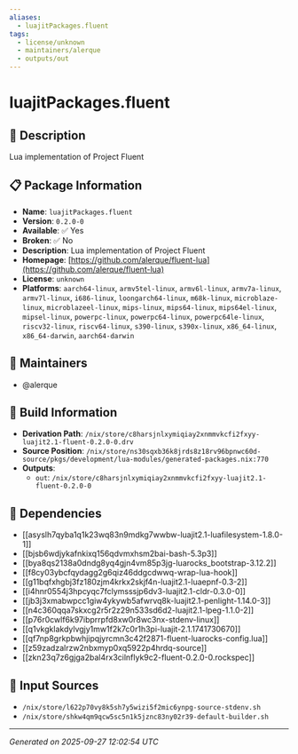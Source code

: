 ```yaml
---
aliases:
  - luajitPackages.fluent
tags:
  - license/unknown
  - maintainers/alerque
  - outputs/out
---
```


# luajitPackages.fluent

## 📝 Description

Lua implementation of Project Fluent

## 📋 Package Information

- **Name**: `luajitPackages.fluent`
- **Version**: `0.2.0-0`
- **Available**: ✅ Yes
- **Broken**: ✅ No
- **Description**: Lua implementation of Project Fluent
- **Homepage**: [https://github.com/alerque/fluent-lua](https://github.com/alerque/fluent-lua)
- **License**: `unknown`
- **Platforms**: `aarch64-linux`, `armv5tel-linux`, `armv6l-linux`, `armv7a-linux`, `armv7l-linux`, `i686-linux`, `loongarch64-linux`, `m68k-linux`, `microblaze-linux`, `microblazeel-linux`, `mips-linux`, `mips64-linux`, `mips64el-linux`, `mipsel-linux`, `powerpc-linux`, `powerpc64-linux`, `powerpc64le-linux`, `riscv32-linux`, `riscv64-linux`, `s390-linux`, `s390x-linux`, `x86_64-linux`, `x86_64-darwin`, `aarch64-darwin`
## 👥 Maintainers

- @alerque


## 🔧 Build Information

- **Derivation Path**: `/nix/store/c8harsjnlxymiqiay2xnmmvkcfi2fxyy-luajit2.1-fluent-0.2.0-0.drv`
- **Source Position**: `/nix/store/ns30sqxb36k8jrds8z18rv96bpnwc60d-source/pkgs/development/lua-modules/generated-packages.nix:770`
- **Outputs**:
  - `out`:  `/nix/store/c8harsjnlxymiqiay2xnmmvkcfi2fxyy-luajit2.1-fluent-0.2.0-0`

## 🔗 Dependencies

- [[asyslh7qyba1q1k23wq83n9mdkg7wwbw-luajit2.1-luafilesystem-1.8.0-1]]
- [[bjsb6wdjykafnkixq156qdvmxhsm2bai-bash-5.3p3]]
- [[bya8qs2138a0dndg8yq4gjn4vm85p3jg-luarocks_bootstrap-3.12.2]]
- [[f8cy03ybcfqydagg2g6qiz46ddgcdwwq-wrap-lua-hook]]
- [[g11bqfxhgbj3fz180zjm4krkx2skjf4n-luajit2.1-luaepnf-0.3-2]]
- [[i4hnr0554j3hpcyqc7fclymsssjp6dv3-luajit2.1-cldr-0.3.0-0]]
- [[jb3j3xmabwpcc1giw4ykywb5afwrvq8k-luajit2.1-penlight-1.14.0-3]]
- [[n4c360qqa7skxcg2r5r2z29n533sd6d2-luajit2.1-lpeg-1.1.0-2]]
- [[p76r0cwlf6k97ibprrpfd8xw0r8wc3nx-stdenv-linux]]
- [[q1vkgklakdylvgjy1mw1f2k7c0r1h3pi-luajit-2.1.1741730670]]
- [[qf7np8grkpbwhjipqjyrcmn3c42f2871-fluent-luarocks-config.lua]]
- [[z59zadzalrzw2nbxmyp0xq5922p4hrdq-source]]
- [[zkn23q7z6gjga2bal4rx3cilnflyk9c2-fluent-0.2.0-0.rockspec]]

## 📁 Input Sources

- `/nix/store/l622p70vy8k5sh7y5wizi5f2mic6ynpg-source-stdenv.sh`
- `/nix/store/shkw4qm9qcw5sc5n1k5jznc83ny02r39-default-builder.sh`

---
*Generated on 2025-09-27 12:02:54 UTC*
